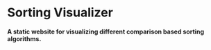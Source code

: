 # Sorting Visualizer

**A static website for visualizing different comparison based sorting algorithms.**
